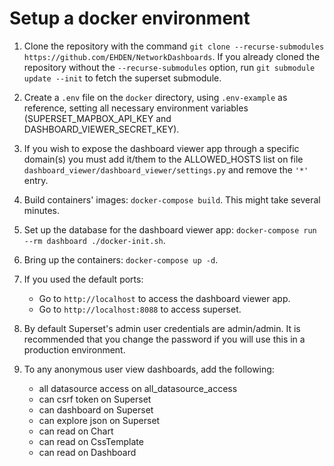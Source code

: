 # Setup a docker environment

1. Clone the repository with the command `git clone --recurse-submodules https://github.com/EHDEN/NetworkDashboards`. If you already cloned the repository without the `--recurse-submodules` option, run `git submodule update --init` to fetch the superset submodule.

2. Create a `.env` file on the `docker` directory, using `.env-example` as reference, setting all necessary environment variables (SUPERSET\_MAPBOX\_API\_KEY and DASHBOARD\_VIEWER\_SECRET\_KEY).

3. If you wish to expose the dashboard viewer app through a specific domain(s) you must add it/them to the ALLOWED_HOSTS list on file `dashboard_viewer/dashboard_viewer/settings.py` and remove the `'*'` entry.

4. Build containers' images: `docker-compose build`. This might take several minutes.

5. Set up the database for the dashboard viewer app: `docker-compose run --rm dashboard ./docker-init.sh`.

6. Bring up the containers: `docker-compose up -d`.

7. If you used the default ports:

   - Go to `http://localhost` to access the dashboard viewer app.
   - Go to `http://localhost:8088` to access superset.

8. By default Superset's admin user credentials are admin/admin. It is recommended that you change the password if you will use this in a production environment.

9. To any anonymous user view dashboards, add the following:

   - all datasource access on all_datasource_access
   - can csrf token on Superset
   - can dashboard on Superset
   - can explore json on Superset
   - can read on Chart
   - can read on CssTemplate
   - can read on Dashboard
